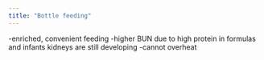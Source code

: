 ```yaml
---
title: "Bottle feeding"
---
```

-enriched, convenient feeding
-higher BUN due to high protein in formulas and infants kidneys are still developing
-cannot overheat

